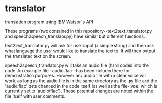 # translator
translation program using IBM Watson's API

These programs (two contained in this repository--text2text_translator.py and speech2speech_translaor.py) have similar but different functions.

text2text_translator.py will ask for user input (a simple string) and then ask what language the user would like to translate the text to.
It will then output the translated text on the screen.

speech2speech_translator.py will take an audio file (hard coded into the code. An example file--audio.flac--has been included here for demonstration purposes.
However any audio file with a clear voice will work, as long as the audio file is in the same directory as the .py file and the 'audio.flac' gets changed 
in the code itself (as well as the file-type, which is currently set to 'audio/flac'). These potential changes are noted within the file itself with user comments.

